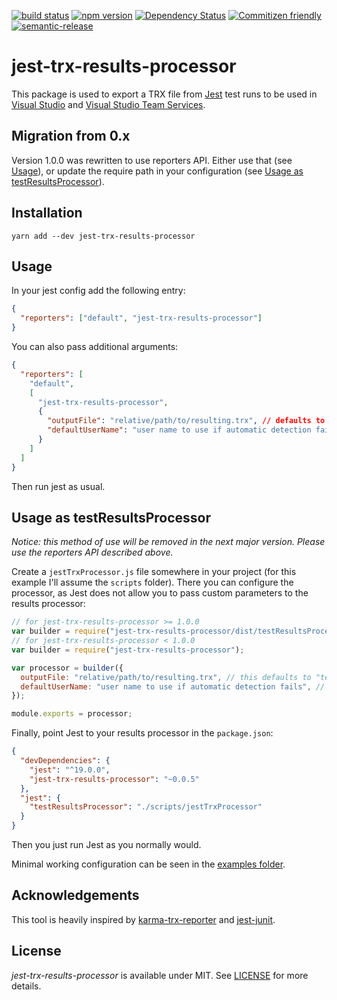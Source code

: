 [![build status](https://secure.travis-ci.org/no23reason/jest-trx-results-processor.svg)](http://travis-ci.org/no23reason/jest-trx-results-processor)
[![npm version](https://img.shields.io/npm/v/jest-trx-results-processor.svg)](https://www.npmjs.com/package/jest-trx-results-processor)
[![Dependency Status](https://david-dm.org/no23reason/jest-trx-results-processor.svg)](https://david-dm.org/no23reason/jest-trx-results-processor)
[![Commitizen friendly](https://img.shields.io/badge/commitizen-friendly-brightgreen.svg)](http://commitizen.github.io/cz-cli/)
[![semantic-release](https://img.shields.io/badge/%20%20%F0%9F%93%A6%F0%9F%9A%80-semantic--release-e10079.svg)](https://github.com/semantic-release/semantic-release)

# jest-trx-results-processor

This package is used to export a TRX file from [Jest](https://facebook.github.io/jest/) test runs to be used in [Visual Studio](https://www.visualstudio.com/) and [Visual Studio Team Services](https://www.visualstudio.com/vsts-test/).

## Migration from 0.x

Version 1.0.0 was rewritten to use reporters API. Either use that (see [Usage](#usage)), or update the require path in your configuration (see [Usage as testResultsProcessor](#usage-as-testresultsprocessor)).

## Installation

```
yarn add --dev jest-trx-results-processor
```

## Usage

In your jest config add the following entry:

```json
{
  "reporters": ["default", "jest-trx-results-processor"]
}
```

You can also pass additional arguments:

```json
{
  "reporters": [
    "default",
    [
      "jest-trx-results-processor",
      {
        "outputFile": "relative/path/to/resulting.trx", // defaults to "test-results.trx"
        "defaultUserName": "user name to use if automatic detection fails" // defaults to "anonymous"
      }
    ]
  ]
}
```

Then run jest as usual.

## Usage as testResultsProcessor

_Notice: this method of use will be removed in the next major version. Please use the reporters API described above._

Create a `jestTrxProcessor.js` file somewhere in your project (for this example I'll assume the `scripts` folder).
There you can configure the processor, as Jest does not allow you to pass custom parameters to the results processor:

```js
// for jest-trx-results-processor >= 1.0.0
var builder = require("jest-trx-results-processor/dist/testResultsProcessor"); // only this has changed since v 0.x
// for jest-trx-results-processor < 1.0.0
var builder = require("jest-trx-results-processor");

var processor = builder({
  outputFile: "relative/path/to/resulting.trx", // this defaults to "test-results.trx"
  defaultUserName: "user name to use if automatic detection fails", // this defaults to "anonymous"
});

module.exports = processor;
```

Finally, point Jest to your results processor in the `package.json`:

```json
{
  "devDependencies": {
    "jest": "^19.0.0",
    "jest-trx-results-processor": "~0.0.5"
  },
  "jest": {
    "testResultsProcessor": "./scripts/jestTrxProcessor"
  }
}
```

Then you just run Jest as you normally would.

Minimal working configuration can be seen in the [examples folder](https://github.com/no23reason/jest-trx-results-processor/tree/master/examples).

## Acknowledgements

This tool is heavily inspired by [karma-trx-reporter](https://github.com/hatchteam/karma-trx-reporter) and [jest-junit](https://github.com/jest-community/jest-junit).

## License

_jest-trx-results-processor_ is available under MIT. See [LICENSE](https://github.com/no23reason/jest-trx-results-processor/tree/master/LICENSE) for more details.
